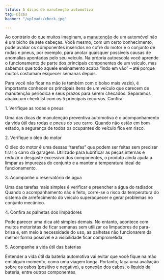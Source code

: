 ```yaml
---
titulo: 5 dicas de manutenção automotiva
tag: Dicas
banner: "/uploads/check.jpg"

---
```

Ao contrário do que muitos imaginam, a [manutenção ](https://www.noticiasautomotivas.com.br/carros-8v-ou-16v/)de um automóvel não é um bicho de sete cabeças. Você mesmo, com um certo conhecimento, pode avaliar os componentes inseridos no cofre do motor e o conjunto de rodas e pneus, por exemplo, para anotar quaisquer possíveis causas de anomalias apontadas pelo seu veículo. Na própria autoescola você aprende o funcionamento de parte dos principais componentes de um veículo, mas sabemos que todo aquele ensinamento acaba “indo em vão” – até porque muitos costumam esquecer semanas depois.

Para você não ficar na mão (e também com o bolso mais vazio), é importante conhecer os principais itens de um veículo que carecem de manutenção periódica e seus prazos para serem checados. Separamos abaixo um checklist com os 5 principais recursos. Confira:

1\. Verifique as rodas e pneus

Uma das dicas de manutenção preventiva automotiva é o acompanhamento da vida útil das rodas e pneus do seu carro. Quando não estão em bom estado, a segurança de todos os ocupantes do veículo fica em risco.

2\. Verifique o óleo do motor

O óleo do motor é uma dessas “tarefas” que podem ser feitas sem precisar tirar o carro da garagem. Utilizado para lubrificar as peças internas e reduzir o desgaste excessivo dos componentes, o produto ainda ajuda a limpar as impurezas do conjunto e a manter a temperatura ideal de funcionamento.

3\. Acompanhe o reservatório de água

Uma das tarefas mais simples é verificar e preencher a água do radiador. Quando o acompanhamento não é feito, corre-se o risco da temperatura do sistema de arrefecimento do veículo superaquecer e gerar problemas no conjunto mecânico.

4\. Confira as palhetas dos limpadores

Pode parecer uma dica até simples demais. No entanto, acontece com muitos motoristas de ficar semanas sem utilizar os limpadores de para-brisa e, em meio à necessidade do uso, as palhetas não funcionarem da melhor forma possível e a visibilidade ficar comprometida.

5\. Acompanhe a vida útil das baterias

Entender a vida útil da bateria automotiva vai evitar que você fique na mão em algum momento, como uma viagem longa. Portanto, faça uma avaliação sobre os cabos (positivo e negativo), a conexão dos cabos, o líquido da bateria, entre outros componentes.